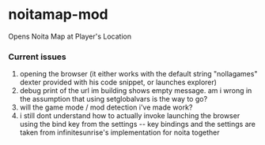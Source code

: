 # noitamap-mod
Opens Noita Map at Player's Location

### Current issues
1) opening the browser (it either works with the default string "nollagames" dexter provided with his code snippet, or launches explorer)
2) debug print of the url im building shows empty message. am i wrong in the assumption that using setglobalvars is the way to go?
3) will the game mode / mod detection i've made work?
4) i still dont understand how to actually invoke launching the browser using the bind key from the settings -- key bindings and the settings are taken from infinitesunrise's implementation for noita together

